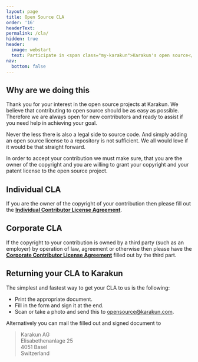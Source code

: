 ```yaml
---
layout: page
title: Open Source CLA
order: '16'
headerText: 
permalink: /cla/
hidden: true
header:
  image: webstart
  text: Participate in <span class="my-karakun">Karakun's open source</span> projects
nav:
  bottom: false
---
```

## Why are we doing this
Thank you for your interest in the open source projects at Karakun.
We believe that contributing to open source should be as easy as possible.
Therefore we are always open for new contributors and ready to assist if you need help in achieving your goal.

Never the less there is also a legal side to source code.
And simply adding an open source license to a repository is not sufficient.
We all would love if it would be that straight forward.

In order to accept your contribution we must make sure, that you are the owner of the copyright and you are willing to grant your copyright and your patent license to the open source project.

## Individual CLA
If you are the owner of the copyright of your contribution then please fill out the **[Individual Contributor License Agreement]({{"/assets/cla/IndividualContributorLicenseAgreement.pdf"}})**.

## Corporate CLA
If the copyright to your contribution is owned by a third party (such as an employer) by operation of law, agreement or otherwise then please have the **[Corporate Contributor License Agreement]({{"/assets/cla/CorporateContributorLicenseAgreement.pdf"}})** filled out by the third part.

## Returning your CLA to Karakun
The simplest and fastest way to get your CLA to us is the following:
* Print the appropriate document.
* Fill in the form and sign it at the end.
* Scan or take a photo and send this to [opensource@karakun.com](mailto:opensource@karakun.com).

Alternatively you can mail the filled out and signed document to

> Karakun AG  
> Elisabethenanlage 25  
> 4051 Basel  
> Switzerland  

[comment]: # ( ## Collected Data)
[comment]: # (The data we collect in the CLAs will be stored in a secure place.)
[comment]: # (We will only use it to grant you contributor-rights and in case of a legal issues.)
[comment]: # (We will not use the data for marketing or any other purpose.)
[comment]: # (Moreover we will not give away for free or sell the data to any third party except if required in a legal case or order by a court.)
